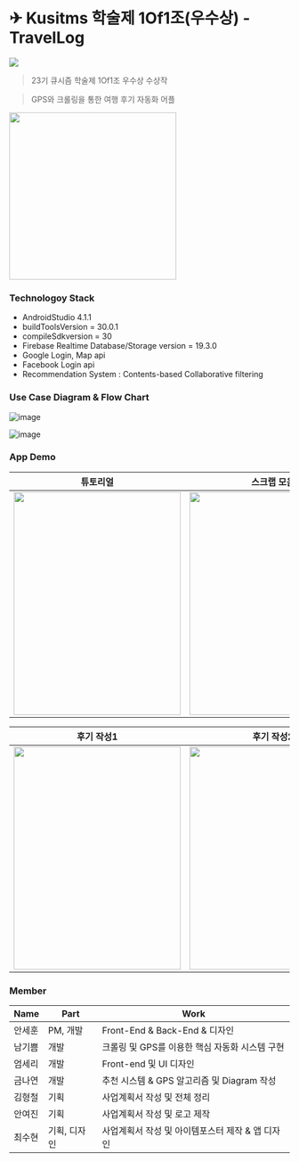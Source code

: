 # ✈ Kusitms 학술제 1Of1조(우수상) - TravelLog

<img src="https://img.shields.io/badge/platform-android-brightgreen">


> 23기 큐시즘 학술제 1Of1조 우수상 수상작

> GPS와 크롤링을 통한 여행 후기 자동화 어플

<img src = "https://user-images.githubusercontent.com/63048392/125201510-775f8b00-e2aa-11eb-9518-3455a5db8082.png" height = 300>

### Technologoy Stack
- AndroidStudio 4.1.1
- buildToolsVersion = 30.0.1
- compileSdkversion = 30
- Firebase Realtime Database/Storage version = 19.3.0
- Google Login, Map api
- Facebook Login api
- Recommendation System : Contents-based Collaborative filtering


### Use Case Diagram & Flow Chart

![image](https://user-images.githubusercontent.com/63048392/125201656-0b315700-e2ab-11eb-9df6-43f70f03a694.png)

![image](https://user-images.githubusercontent.com/63048392/125201667-18e6dc80-e2ab-11eb-9760-0aa74686b81c.png)

### App Demo

|튜토리얼|스크랩 모음|여행 기록|
|------|---|---|
|<img src="https://user-images.githubusercontent.com/63048392/125201852-e25d9180-e2ab-11eb-96f2-8d273624696c.gif" width="300" height ="400">|<img src="https://user-images.githubusercontent.com/63048392/125201881-028d5080-e2ac-11eb-9cee-379fba8f4881.gif" width="300" height ="400">|<img src="https://user-images.githubusercontent.com/63048392/125201965-657ee780-e2ac-11eb-8658-c5a971eecbf3.gif" width="300" height ="400">|

|후기 작성1|후기 작성2|후기 작성3|
|------|---|---|
|<img src="https://user-images.githubusercontent.com/63048392/125202187-74b26500-e2ad-11eb-9688-1a39a3d28389.png" width="300" height ="400">|<img src="https://user-images.githubusercontent.com/63048392/125202188-767c2880-e2ad-11eb-9529-2dd6c16763c1.png" width="300" height ="400">|<img src="https://user-images.githubusercontent.com/63048392/125202191-78de8280-e2ad-11eb-9406-9d7523b9f4f2.png" width="300" height ="400">|

### Member

|Name|Part|Work|
|------|---|---|
|안세훈|PM, 개발|Front-End & Back-End & 디자인|
|남기쁨|개발|크롤링 및 GPS를 이용한 핵심 자동화 시스템 구현|
|엄세리|개발|Front-end 및 UI 디자인|
|금나연|개발|추천 시스템 & GPS 알고리즘 및 Diagram 작성|
|김형철|기획|사업계획서 작성 및 전체 정리 |
|안여진|기획|사업계획서 작성 및 로고 제작 |
|최수현|기획, 디자인|사업계획서 작성 및 아이템포스터 제작 & 앱 디자인|
